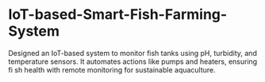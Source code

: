 # IoT-based-Smart-Fish-Farming-System
Designed an IoT-based system to monitor fish tanks using pH, turbidity, and temperature sensors. It automates actions like pumps and heaters, ensuring fi sh health with remote monitoring for sustainable aquaculture.
